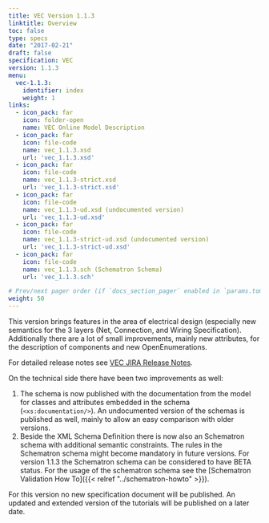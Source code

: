 ```yaml
---
title: VEC Version 1.1.3
linktitle: Overview
toc: false
type: specs
date: "2017-02-21"
draft: false
specification: VEC
version: 1.1.3
menu:
  vec-1.1.3:
    identifier: index    
    weight: 1
links:
  - icon_pack: far
    icon: folder-open
    name: VEC Online Model Description
  - icon_pack: far
    icon: file-code
    name: vec_1.1.3.xsd
    url: 'vec_1.1.3.xsd'
  - icon_pack: far
    icon: file-code
    name: vec_1.1.3-strict.xsd
    url: 'vec_1.1.3-strict.xsd'
  - icon_pack: far
    icon: file-code
    name: vec_1.1.3-ud.xsd (undocumented version)
    url: 'vec_1.1.3-ud.xsd'
  - icon_pack: far
    icon: file-code
    name: vec_1.1.3-strict-ud.xsd (undocumented version)
    url: 'vec_1.1.3-strict-ud.xsd'
  - icon_pack: far
    icon: file-code
    name: vec_1.1.3.sch (Schematron Schema)
    url: 'vec_1.1.3.sch'

# Prev/next pager order (if `docs_section_pager` enabled in `params.toml`)
weight: 50
---
```

This version brings features in the area of electrical design (especially new semantics for the 3 layers (Net, Connection, and Wiring Specification). Additionally there are a lot of small improvements, mainly new attributes, for the description of components and new OpenEnumerations.
<!--more--> 
For detailed release notes see [VEC JIRA Release Notes](https://track.prostep.com/jira/secure/ReleaseNote.jspa?projectId=10550&version36170).

On the technical side there have been two improvements as well:

  1. The schema is now published with the documentation from the model for classes and attributes embedded in the schema (`<xs:documentation/>`). An undocumented version of the schemas is published as well, mainly to allow an easy comparison with older versions.
  2. Beside the XML Schema Definition there is now also an Schematron schema with additional semantic constraints. The rules in the Schematron schema might become mandatory in future versions. For version 1.1.3 the Schematron schema can be considered to have BETA status. For the usage of the schematron schema see the [Schematron Validation How To]({{< relref "../schematron-howto" >}}).

For this version no new specification document will be published. An updated and extended version of the tutorials will be published on a later date.